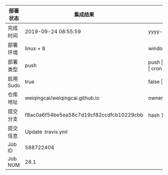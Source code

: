 部署状态 | 集成结果 | 参考值
---|---|---
完成时间 | 2019-09-24 08:55:59 | yyyy-mm-dd hh:mm:ss
部署环境 | linux + 8 | window \| linux + stable
部署类型 | push | push \| pull_request \| api \| cron
启用Sudo | true | false \| true
仓库地址 | weiqingcai/weiqingcai.github.io | owner_name/repo_name
提交分支 | f8ac0a6f54be5ea58c7d19cf82ccdfcb10229cbb | hash 16位
提交信息 | Update .travis.yml |
Job ID   | 588722404 |
Job NUM  | 28.1 |
